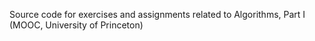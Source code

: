 Source code for exercises and assignments related to Algorithms, Part I (MOOC, University of Princeton)
